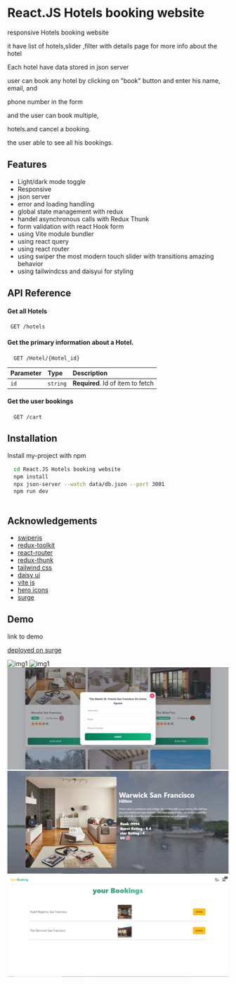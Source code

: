 
# React.JS Hotels booking website  

responsive Hotels booking website

it have list of hotels,slider ,filter  with details page for more info about the hotel 

Each hotel have  data stored in json server 

user can  book any  hotel by clicking on "book" button and enter his name, email, and 

phone number in the form  

and the  user can  book multiple,

hotels.and cancel a booking.

the  user able to see all his bookings.

## Features

- Light/dark mode toggle
- Responsive
- json server 
- error and loading handling 
- global state management with redux
- handel asynchronous calls with Redux Thunk 
- form validation with  react Hook form
- using Vite  module bundler
- using react query
- using react router
- using swiper the most modern touch slider with transitions amazing  behavior
- using tailwindcss and daisyui  for styling

## API Reference

#### Get all Hotels

```http
 GET /hotels
```


#### Get the primary information about a Hotel.

```http
  GET /Hotel/{Hotel_id}
```

| Parameter | Type     | Description                       |
| :-------- | :------- | :-------------------------------- |
| `id`      | `string` | **Required**. Id of item to fetch |

#### Get the user bookings

```http
  GET /cart
```

## Installation

Install my-project with npm

```bash
  cd React.JS Hotels booking website
  npm install 
  npx json-server --watch data/db.json --port 3001
  npm run dev
 
```

## Acknowledgements

 - [swiperjs](https://swiperjs.com/demos#space-between)
 - [redux-toolkit](https://redux-toolkit.js.org/)
 - [react-router](https://reactrouter.com/en/main)
 - [redux-thunk](https://redux.js.org/usage/writing-logic-thunks)
 - [tailwind css](https://tailwindcss.com/)
 - [daisy ui](https://daisyui.com/)
 - [vite js](https://vitejs.dev/)
 - [hero icons](https://heroicons.com/)
 - [surge](https://surge.sh/)
 
## Demo

 link to demo

[deployed on  surge ](https://gusty-destruction.surge.sh/)

![img1](img1.png?raw=true "Title")
![img1](img2.png?raw=true "Title")
![img1](img3.png?raw=true "Title")
![img1](img4.png?raw=true "Title")
![img1](img5.png?raw=true "Title")
